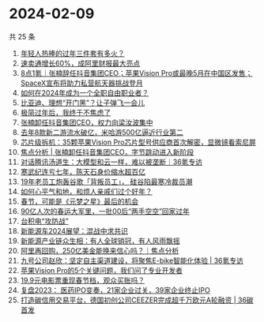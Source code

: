 # 2024-02-09

共 25 条

<!-- BEGIN 36KR -->
<!-- 最后更新时间 2024-02-09 03:02:09 +0800 -->
1. [年轻人热捧的过年三件套有多火？](https://36kr.com/p/2639115050746114)
1. [速卖通增长60%，成阿里财报最大亮点](https://36kr.com/p/2638648506842248)
1. [8点1氪｜张楠辞任抖音集团CEO；苹果Vision Pro或最晚5月在中国区发售；SpaceX宣布将助力私营航天器挑战登月](https://36kr.com/p/2639128032967813)
1. [如何在2024年成为一个全职自由职业者？](https://36kr.com/p/2601583505422985)
1. [比亚迪、理想“开门黑”？让子弹飞一会儿](https://36kr.com/p/2639175742541312)
1. [极简过年后，我终于不焦虑了](https://36kr.com/p/2639149994163336)
1. [张楠卸任抖音集团CEO，权力向梁汝波集中](https://36kr.com/p/2638722432778497)
1. [去年8款新二游流水破亿，米哈游500亿逼近行业第二](https://36kr.com/p/2638699794661634)
1. [芯片级拆机：35颗苹果Vision Pro芯片型号供应商首次解密，显微镜看索尼屏](https://36kr.com/p/2639431440367872)
1. [焦点分析 | 张楠卸任抖音集团CEO，字节跳动进入新阶段](https://36kr.com/p/2638271618662658)
1. [对话腾讯汤道生：大模型和云一样，难以被垄断｜36氪专访](https://36kr.com/p/2638328986370313)
1. [寒武纪连亏七年，陈天石身价缩水超百亿](https://36kr.com/p/2639175187516929)
1. [19年老员工炮轰谷歌「背叛员工」， 硅谷陷最寒冷裁员潮](https://36kr.com/p/2639380152975625)
1. [如何心平气和地，和烦人亲戚们过个好年？](https://36kr.com/p/2638103641685121)
1. [春节，可能是《元梦之星》最后的机会](https://36kr.com/p/2638744810291458)
1. [90亿人次的春运大军里，一批00后“两手空空”回家过年](https://36kr.com/p/2639555660090886)
1. [台积电“攻防战”](https://36kr.com/p/2639225703251077)
1. [新能源车2024展望：混战中求共识](https://36kr.com/p/2639326408966400)
1. [新能源产业链众生相：有人全球销冠，有人风雨飘摇](https://36kr.com/p/2639200364400133)
1. [阿里再回购，250亿美金能换来信心吗？｜焦点分析](https://36kr.com/p/2639318072688897)
1. [九号公司赵欣：坚定自主渠道建设，将聚焦E-bike智能化体验 | 36氪专访](https://36kr.com/p/2639530882825347)
1. [苹果Vision Pro的5个关键问题，我们问了专业开发者](https://36kr.com/p/2639419105819784)
1. [19.9元电影票重现春节档，观众买账吗？](https://36kr.com/p/2639366889094278)
1. [复盘2023： 医药IPO变奏，21家企业过关，39家企业终止IPO](https://36kr.com/p/2639271998602370)
1. [打造碳信用交易平台，德国初创公司CEEZER完成超千万欧元A轮融资 | 36碳首发](https://36kr.com/p/2638281843473541)
<!-- END 36KR -->